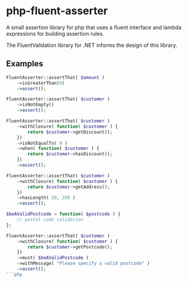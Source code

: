php-fluent-asserter
===================

A small assertion library for php that uses a fluent interface and lambda expressions for building assertion rules.

The FluentValidation library for .NET informs the design of this library. 

Examples
--------

```php
FluentAsserter::assertThat( $amount )
	->isGreaterThan(0)
	->assert();
```

```php
FluentAsserter::assertThat( $customer )
	->isNotEmpty()
	->assert();
```

```php
FluentAsserter::assertThat( $customer )
	->withClosure( function( $customer ) {
		return $customer->getDiscount();
	})
	->isNotEqualTo( 0 )
	->when( function( $customer ) {
		return $customer->hasDiscount();	
	})
	->assert();
```

```php
FluentAsserter::assertThat( $customer ) 
	->withClosure( function( $customer ) {
		return $customer->getAddress();
	})	
	->hasLength( 20, 250 )
	->assert();
```

```php
$beAValidPostcode = function( $postcode ) {
	// postal code validation
};

FluentAsserter::assertThat( $customer ) 
	->withClosure( function( $customer ) {
		return $customer->getPostcode();
	})
	->must( $beAValidPostcode )
	->withMessage( "Please specify a valid postcode" )
	->assert();
```php

